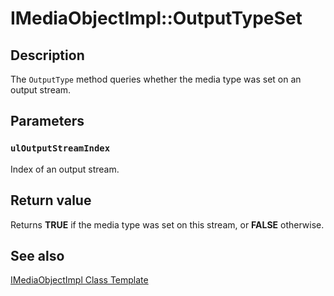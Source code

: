 # IMediaObjectImpl::OutputTypeSet

## Description

The `OutputType` method queries whether the media type was set on an output stream.

## Parameters

### `ulOutputStreamIndex`

Index of an output stream.

## Return value

Returns **TRUE** if the media type was set on this stream, or **FALSE** otherwise.

## See also

[IMediaObjectImpl Class Template](https://learn.microsoft.com/windows/desktop/DirectShow/imediaobjectimpl-class-template)